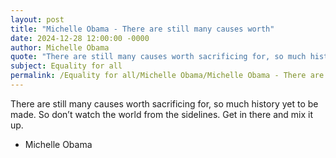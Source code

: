 ```yaml
---
layout: post
title: "Michelle Obama - There are still many causes worth"
date: 2024-12-28 12:00:00 -0000
author: Michelle Obama
quote: "There are still many causes worth sacrificing for, so much history yet to be made. So don’t watch the world from the sidelines. Get in there and mix it up."
subject: Equality for all
permalink: /Equality for all/Michelle Obama/Michelle Obama - There are still many causes worth
---
```


There are still many causes worth sacrificing for, so much history yet to be made. So don’t watch the world from the sidelines. Get in there and mix it up.

- Michelle Obama

